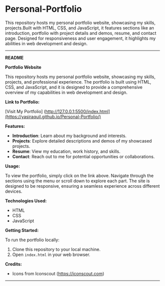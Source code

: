 # Personal-Portfolio
This repository hosts my personal portfolio website, showcasing my skills, projects.Built with HTML, CSS, and JavaScript, it features sections like an introduction, portfolio with project details and demos, resume, and contact page. Designed for responsiveness and user engagement, it highlights my abilities in web development and design.

---

**README**

**Portfolio Website**

This repository hosts my personal portfolio website, showcasing my skills, projects, and professional experience. The portfolio is built using HTML, CSS, and JavaScript, and it is designed to provide a comprehensive overview of my capabilities in web development and design.

**Link to Portfolio:**

[Visit My Portfolio] (http://127.0.0.1:5500/index.html](https://yasiraquil.github.io/Personal-Portfolio/)

**Features:**

- **Introduction**: Learn about my background and interests.
- **Projects**: Explore detailed descriptions and demos of my showcased projects.
- **Resume**: View my education, work history, and skills.
- **Contact**: Reach out to me for potential opportunities or collaborations.

**Usage:**

To view the portfolio, simply click on the link above. Navigate through the sections using the menu or scroll down to explore each part. The site is designed to be responsive, ensuring a seamless experience across different devices.

**Technologies Used:**

- HTML
- CSS
- JavaScript

**Getting Started:**

To run the portfolio locally:
1. Clone this repository to your local machine.
2. Open `index.html` in your web browser.

**Credits:**

- Icons from Iconscout (https://iconscout.com)

---
